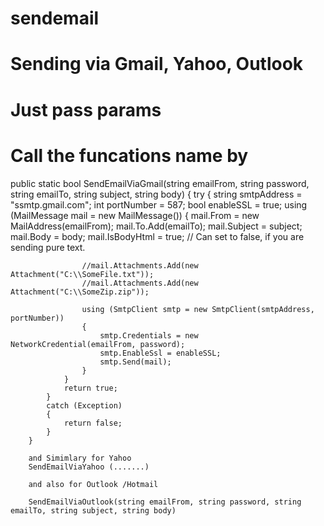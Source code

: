 # sendemail
# Sending via Gmail, Yahoo, Outlook
# Just pass params

# Call the funcations name by 

public static bool SendEmailViaGmail(string emailFrom, string password, string emailTo, string subject, string body)
        {
            try
            {
                string smtpAddress = "ssmtp.gmail.com";
                int portNumber = 587;
                bool enableSSL = true;
                using (MailMessage mail = new MailMessage())
                {
                    mail.From = new MailAddress(emailFrom);
                    mail.To.Add(emailTo);
                    mail.Subject = subject;
                    mail.Body = body;
                    mail.IsBodyHtml = true;
                    // Can set to false, if you are sending pure text.

                    //mail.Attachments.Add(new Attachment("C:\\SomeFile.txt"));
                    //mail.Attachments.Add(new Attachment("C:\\SomeZip.zip"));

                    using (SmtpClient smtp = new SmtpClient(smtpAddress, portNumber))
                    {
                        smtp.Credentials = new NetworkCredential(emailFrom, password);
                        smtp.EnableSsl = enableSSL;
                        smtp.Send(mail);
                    }
                }
                return true;
            }
            catch (Exception)
            {
                return false;
            }
        }
        
        and Simimlary for Yahoo 
        SendEmailViaYahoo (.......)
        
        and also for Outlook /Hotmail
        
        SendEmailViaOutlook(string emailFrom, string password, string emailTo, string subject, string body)
